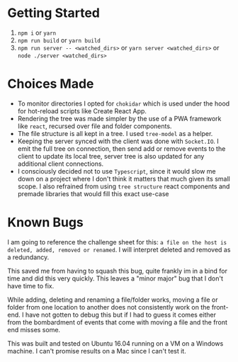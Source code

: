 # Getting Started

1. `npm i` or `yarn`
2. `npm run build` or `yarn build`
3. `npm run server -- <watched_dirs>` or `yarn server <watched_dirs>` or `node ./server <watched_dirs>`

# Choices Made

- To monitor directories I opted for `chokidar` which is used under the hood for hot-reload scripts like Create React App.
- Rendering the tree was made simpler by the use of a PWA framework like `react`, recursed over file and folder components.
- The file structure is all kept in a tree. I used `tree-model` as a helper.
- Keeping the server synced with the client was done with `Socket.IO`. I emit the full tree on connection, then send add or remove events to the client to update its local tree, server tree is also updated for any additional client connections.
- I consciously decided not to use `Typescript`, since it would slow me down on a project where I don't think it matters that much given its small scope. I also refrained from using `tree structure` react components and premade libraries that would fill this exact use-case

# Known Bugs

I am going to reference the challenge sheet for this: `a file on the host is deleted, added, removed or renamed`. I will interpret deleted and removed as a redundancy.

This saved me from having to squash this bug, quite frankly im in a bind for time and did this very quickly. This leaves a "minor major" bug that I don't have time to fix.

While adding, deleting and renaming a file/folder works, moving a file or folder from one location to another does not consistently work on the front-end. I have not gotten to debug this but if I had to guess it comes either from the bombardment of events that come with moving a file and the front end misses some.

This was built and tested on Ubuntu 16.04 running on a VM on a Windows machine. I can't promise results on a Mac since I can't test it.
